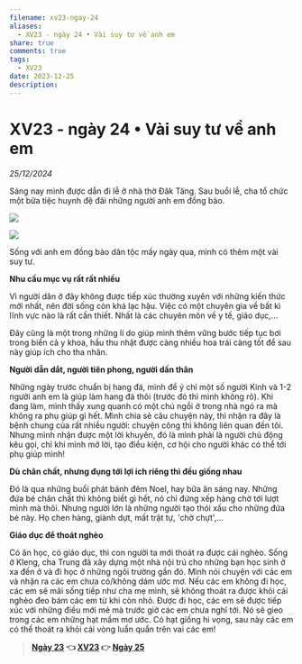 ```yaml
---
filename: xv23-ngay-24
aliases:
  - XV23 - ngày 24 • Vài suy tư về anh em
share: true
comments: true
tags:
  - XV23
date: 2023-12-25
description: 
---
```

# XV23 - ngày 24 • Vài suy tư về anh em  
  
*25/12/2024*  
  
Sáng nay mình được dẫn đi lễ ở nhà thờ Đăk Tăng. Sau buổi lễ, cha tổ chức một bữa tiệc huynh đệ đãi những người anh em đồng bào.  
  
![](https://i.imgur.com/AzY2a2X.jpeg)  
  
![](https://i.imgur.com/sxnz0pN.png)  
  
  
Sống với anh em đồng bào dân tộc mấy ngày qua, mình có thêm một vài suy tư.  
  
**Nhu cầu mục vụ rất rất nhiều**  
  
Vì người dân ở đây không được tiếp xúc thường xuyên với những kiến thức mới nhất, nên đời sống còn khá lạc hậu. Việc có một chuyên gia về bất kì lĩnh vực nào là rất cần thiết. Nhất là các chuyên môn về y tế, giáo dục,...  
  
Đây cũng là một trong những lí do giúp mình thêm vững bước tiếp tục bơi trong biển cả y khoa, hầu thu nhặt được càng nhiều hoa trái càng tốt để sau này giúp ích cho tha nhân.  
  
**Người dẫn dắt, người tiên phong, người dấn thân**  
  
Những ngày trước chuẩn bị hang đá, mình để ý chỉ một số người Kinh và 1-2 người anh em là giúp làm hang đá thôi (trước đó thì mình không rõ). Khi đang làm, mình thấy xung quanh có một chú ngồi ở trong nhà ngó ra mà không ra phụ giúp gì hết. Mình chia sẻ câu chuyện này, thì nhận ra đây là bệnh chung của rất nhiều người: chuyện công thì không liên quan đến tôi. Nhưng mình nhận được một lời khuyên, đó là mình phải là người chủ động kêu gọi, chỉ khi mình mở lời, tạo điều kiện, cơ hội cho người khác có thể tới phụ giúp mình!  
  
**Dù chân chất, nhưng đụng tới lợi ích riêng thì đều giống nhau**  
  
Đó là qua những buổi phát bánh đêm Noel, hay bữa ăn sáng nay. Những đứa bé chân chất thì không biết gì hết, nó chỉ đứng xếp hàng chờ tới lượt mình mà thôi. Nhưng người lớn là những người tạo thói xấu cho những đứa bé này. Họ chen hàng, giành dựt, mất trật tự, 'chờ chựt',...  
  
**Giáo dục để thoát nghèo**  
  
Có ăn học, có giáo dục, thì con người ta mới thoát ra được cái nghèo. Sống ở Kleng, cha Trung đã xây dựng một nhà nội trú cho những bạn học sinh ở xa đến ở và đi học ở những ngôi trường gần đó. Mình nói chuyện với các em và nhận ra các em chưa có/không dám ước mơ. Nếu các em không đi học, các em sẽ mãi sống tiếp như cha mẹ mình, sẽ không thoát ra được khỏi cái nghèo đeo bám các em từ khi còn nhỏ. Được đi học, các em sẽ được tiếp xúc với những điều mới mẻ mà trước giờ các em chưa nghĩ tới. Nó sẽ gieo trong các em những hạt mầm mơ ước. Có hạt giống hi vọng, sau này các em có thể thoát ra khỏi cái vòng luẩn quẩn trên vai các em!  
  
  
> **[Ngày 23](./xv23-ngay-23.md) 👈 [XV23](./xuyen-viet-2023.md) 👉 [Ngày 25](./xv23-ngay-25.md)**